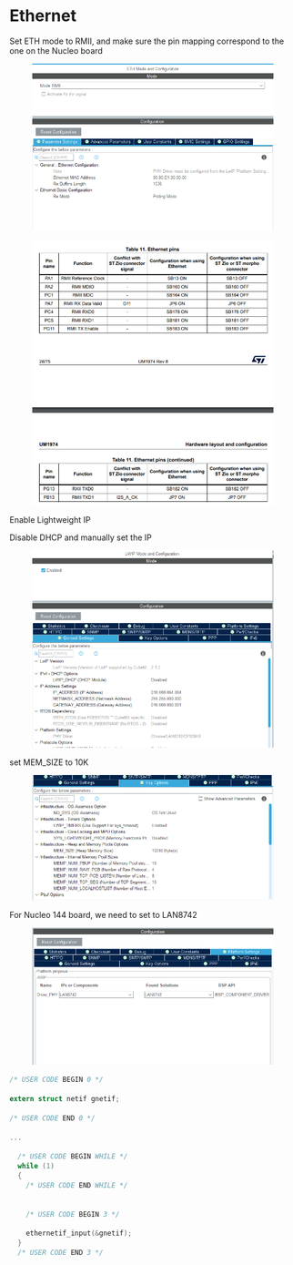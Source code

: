 # Ethernet



Set ETH mode to RMII, and make sure the pin mapping correspond to the one on the Nucleo board



<figure><img src="../../.gitbook/assets/image (4) (3) (2).png" alt=""><figcaption></figcaption></figure>

<figure><img src="../../.gitbook/assets/image (1) (3) (1).png" alt=""><figcaption></figcaption></figure>



Enable Lightweight IP

Disable DHCP and manually set the IP&#x20;

<figure><img src="../../.gitbook/assets/image (1) (2) (1) (1).png" alt=""><figcaption></figcaption></figure>

set MEM\_SIZE to 10K

<figure><img src="../../.gitbook/assets/image (7) (2).png" alt=""><figcaption></figcaption></figure>



For Nucleo 144 board, we need to set to LAN8742

<figure><img src="../../.gitbook/assets/image (6) (2) (1).png" alt=""><figcaption></figcaption></figure>



```c
/* USER CODE BEGIN 0 */

extern struct netif gnetif;

/* USER CODE END 0 */

...

  /* USER CODE BEGIN WHILE */
  while (1)
  {
    /* USER CODE END WHILE */


    /* USER CODE BEGIN 3 */

    ethernetif_input(&gnetif);
  }
  /* USER CODE END 3 */

```









